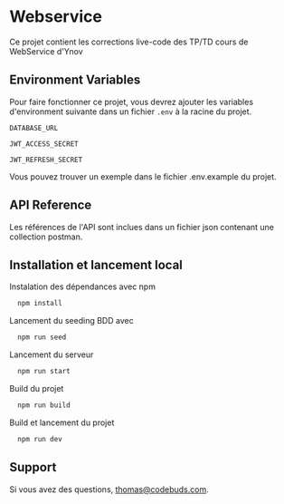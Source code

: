 # Webservice

Ce projet contient les corrections live-code des TP/TD cours de WebService d'Ynov

## Environment Variables

Pour faire fonctionner ce projet, vous devrez ajouter les variables d'environment suivante dans un fichier `.env` à la racine du projet.

`DATABASE_URL`

`JWT_ACCESS_SECRET`

`JWT_REFRESH_SECRET`

Vous pouvez trouver un exemple dans le fichier .env.example du projet.

## API Reference

Les références de l'API sont inclues dans un fichier json contenant une collection postman.

## Installation et lancement local

Instalation des dépendances avec npm

```bash
  npm install
```

Lancement du seeding BDD avec

```bash
  npm run seed
```

Lancement du serveur

```bash
  npm run start
```

Build du projet

```bash
  npm run build
```

Build et lancement du projet

```bash
  npm run dev
```

## Support

Si vous avez des questions, thomas@codebuds.com.
